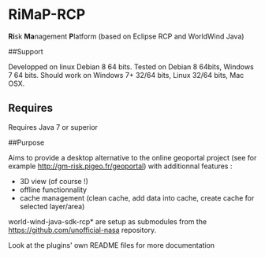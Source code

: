 # RiMaP-RCP

**Ri**sk **Ma**nagement **P**latform (based on Eclipse RCP and WorldWind Java)

##Support

Developped on linux Debian 8 64 bits. Tested on Debian 8 64bits, Windows 7 64 bits.
Should work on Windows 7+ 32/64 bits, Linux 32/64 bits, Mac OSX.

## Requires

Requires Java 7 or superior

##Purpose

Aims to provide a desktop alternative to the online geoportal project (see  for example http://gm-risk.pigeo.fr/geoportal) with additionnal features :
- 3D view (of course !)
- offline functionnality
- cache management (clean cache, add data into cache, create cache for selected layer/area)

world-wind-java-sdk-rcp* are setup as submodules from the https://github.com/unofficial-nasa repository.

Look at the plugins' own README files for more documentation

